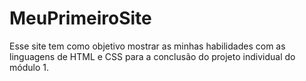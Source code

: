 # MeuPrimeiroSite 
Esse site tem como objetivo mostrar as minhas habilidades com as linguagens de HTML e CSS para a conclusão do projeto individual do módulo 1. 

